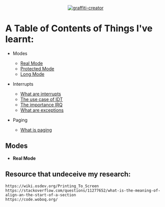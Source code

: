 <p align=center>
  <a href="https://fontmeme.com/graffiti-creator/">
    <img src="https://fontmeme.com/permalink/210130/3120e451fee79d30d37a10f9c9805f16.png" alt="graffiti-creator" border="0">
  </a>
</p>


# A Table of Contents of Things I've learnt:

* Modes
    * [Real Mode](#real_mode)
    * [Protected Mode](#protect_mode)
    * [Long Mode](#long_mode)

* Interrupts
    * [What are interrupts](#interrupts)
    * [The use case of IDT](#idt)
    * [The importance IRQ](#irq)
    * [What are exceptions](#exceptions)
    
* Paging
    * [What is paging](#paging)

## Modes
*   <a name="real_mode"> **Real Mode**  </a>


## Resource that undeceive my research:
```
https://wiki.osdev.org/Printing_To_Screen
https://stackoverflow.com/questions/11277652/what-is-the-meaning-of-align-an-the-start-of-a-section
https://code.woboq.org/
```
